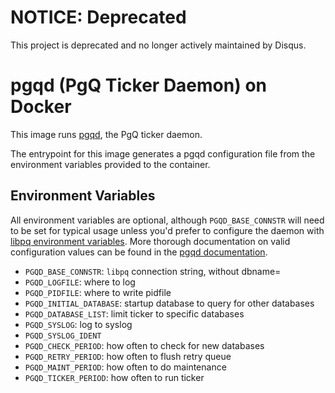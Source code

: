NOTICE: Deprecated
==================
This project is deprecated and no longer actively maintained by Disqus.

pgqd (PgQ Ticker Daemon) on Docker
==================================

This image runs [pgqd](http://skytools.projects.pgfoundry.org/skytools-3.0/doc/pgqd.html), the PgQ ticker daemon.

The entrypoint for this image generates a pgqd configuration file from the environment variables provided to the container.

Environment Variables
---------------------

All environment variables are optional, although `PGQD_BASE_CONNSTR` will need to be set for typical usage unless you'd prefer to configure the daemon with [libpq environment variables](http://www.postgresql.org/docs/9.4/static/libpq-envars.html). More thorough documentation on valid configuration values can be found in the [pgqd documentation](http://skytools.projects.pgfoundry.org/skytools-3.0/doc/pgqd.html).

- `PGQD_BASE_CONNSTR`: `libpq` connection string, without dbname=
- `PGQD_LOGFILE`: where to log
- `PGQD_PIDFILE`: where to write pidfile
- `PGQD_INITIAL_DATABASE`: startup database to query for other databases
- `PGQD_DATABASE_LIST`: limit ticker to specific databases
- `PGQD_SYSLOG`: log to syslog
- `PGQD_SYSLOG_IDENT`
- `PGQD_CHECK_PERIOD`: how often to check for new databases
- `PGQD_RETRY_PERIOD`: how often to flush retry queue
- `PGQD_MAINT_PERIOD`: how often to do maintenance
- `PGQD_TICKER_PERIOD`: how often to run ticker
